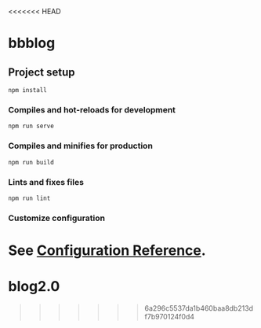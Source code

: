 <<<<<<< HEAD
# bbblog

## Project setup
```
npm install
```

### Compiles and hot-reloads for development
```
npm run serve
```

### Compiles and minifies for production
```
npm run build
```

### Lints and fixes files
```
npm run lint
```

### Customize configuration
See [Configuration Reference](https://cli.vuejs.org/config/).
=======
# blog2.0
>>>>>>> 6a296c5537da1b460baa8db213df7b970124f0d4
